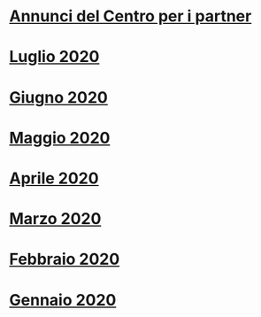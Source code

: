 # [Annunci del Centro per i partner](index.md)
# [Luglio 2020](2020-july.md)
# [Giugno 2020](2020-june.md)
# [Maggio 2020](2020-may.md)
# [Aprile 2020](2020-april.md)
# [Marzo 2020](2020-march.md)
# [Febbraio 2020](2020-february.md)
# [Gennaio 2020](2020-january.md)
